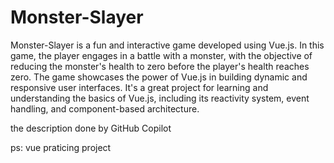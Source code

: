 ﻿# Monster-Slayer

Monster-Slayer is a fun and interactive game developed using Vue.js. In this game, the player engages in a battle with a monster, with the objective of reducing the monster's health to zero before the player's health reaches zero. The game showcases the power of Vue.js in building dynamic and responsive user interfaces. It's a great project for learning and understanding the basics of Vue.js, including its reactivity system, event handling, and component-based architecture.

the description done by GitHub Copilot

ps: vue praticing project
